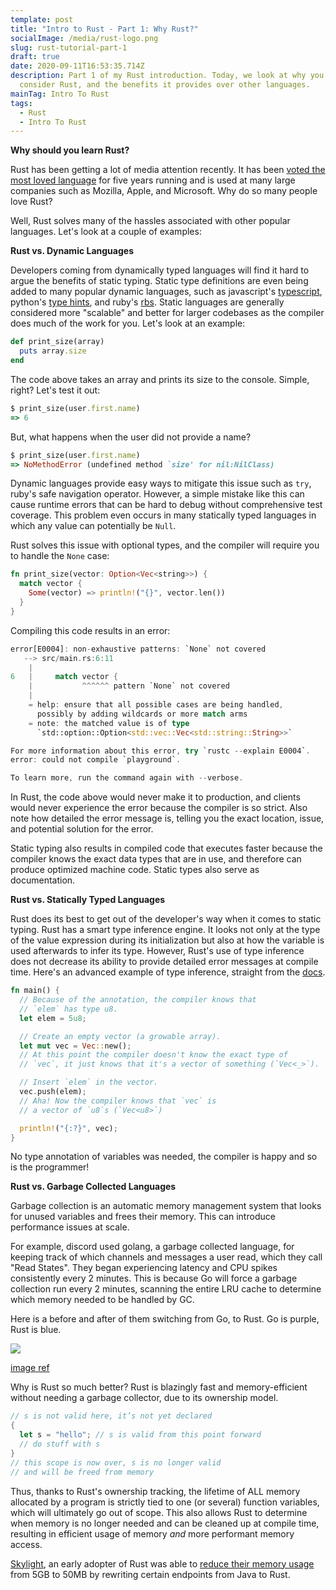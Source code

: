 ```yaml
---
template: post
title: "Intro to Rust - Part 1: Why Rust?"
socialImage: /media/rust-logo.png
slug: rust-tutorial-part-1
draft: true
date: 2020-09-11T16:53:35.714Z
description: Part 1 of my Rust introduction. Today, we look at why you should
  consider Rust, and the benefits it provides over other languages.
mainTag: Intro To Rust
tags:
  - Rust
  - Intro To Rust
---
```

**Why should you learn Rust?**

Rust has been getting a lot of media attention recently. It has been [voted the most loved language](https://insights.stackoverflow.com/survey/2020#technology-most-loved-dreaded-and-wanted-languages) for five years running and is used at many large companies such as Mozilla, Apple, and Microsoft. Why do so many people love Rust?

Well, Rust solves many of the hassles associated with other popular languages. Let's look at a couple of examples:

**Rust vs. Dynamic Languages**

Developers coming from dynamically typed languages will find it hard to argue the benefits of static typing. Static type definitions are even being added to many popular dynamic languages, such as javascript's [typescript](https://www.typescriptlang.org/), python's [type hints](https://github.com/python/mypy), and ruby's [rbs](https://github.com/ruby/rbs). Static languages are generally considered more "scalable" and better for larger codebases as the compiler does much of the work for you. Let's look at an example:

```ruby
def print_size(array)
  puts array.size
end
```

The code above takes an array and prints its size to the console. Simple, right? Let's test it out:

```ruby
$ print_size(user.first.name)
=> 6
```

But, what happens when the user did not provide a name?

```ruby
$ print_size(user.first.name)
=> NoMethodError (undefined method `size' for nil:NilClass)
```

Dynamic languages provide easy ways to mitigate this issue such as `try`, ruby's safe navigation operator. However, a simple mistake like this can cause runtime errors that can be hard to debug without comprehensive test coverage. This problem even occurs in many statically typed languages in which any value can potentially be `Null`.

Rust solves this issue with optional types, and the compiler will require you to handle the `None` case:

```rust
fn print_size(vector: Option<Vec<string>>) {
  match vector {
    Some(vector) => println!("{}", vector.len())
  }
}
```

Compiling this code results in an error:

```rust
error[E0004]: non-exhaustive patterns: `None` not covered
   --> src/main.rs:6:11
    |
6   |     match vector {
    |           ^^^^^^ pattern `None` not covered
    |
    = help: ensure that all possible cases are being handled, 
      possibly by adding wildcards or more match arms
    = note: the matched value is of type
      `std::option::Option<std::vec::Vec<std::string::String>>`

For more information about this error, try `rustc --explain E0004`.
error: could not compile `playground`.

To learn more, run the command again with --verbose.
```

In Rust, the code above would never make it to production, and clients would never experience the error because the compiler is so strict. Also note how detailed the error message is, telling you the exact location, issue, and potential solution for the error.

Static typing also results in compiled code that executes faster because the compiler knows the exact data types that are in use, and therefore can produce optimized machine code. Static types also serve as documentation.

**Rust vs. Statically Typed Languages**

Rust does its best to get out of the developer's way when it comes to static typing. Rust has a smart type inference engine. It looks not only at the type of the value expression during its initialization but also at how the variable is used afterwards to infer its type. However, Rust's use of type inference does not decrease its ability to provide detailed error messages at compile time. Here's an advanced example of type inference, straight from the [docs](https://doc.rust-lang.org/stable/rust-by-example/types/inference.html).

```rust
fn main() {
  // Because of the annotation, the compiler knows that 
  // `elem` has type u8.
  let elem = 5u8;

  // Create an empty vector (a growable array).
  let mut vec = Vec::new();
  // At this point the compiler doesn't know the exact type of 
  // `vec`, it just knows that it's a vector of something (`Vec<_>`).

  // Insert `elem` in the vector.
  vec.push(elem);
  // Aha! Now the compiler knows that `vec` is 
  // a vector of `u8`s (`Vec<u8>`)

  println!("{:?}", vec);
}
```

No type annotation of variables was needed, the compiler is happy and so is the programmer!

**Rust vs. Garbage Collected Languages**

Garbage collection is an automatic memory management system that looks for unused variables and frees their memory. This can introduce performance issues at scale. 

For example, discord used golang, a garbage collected language, for keeping track of which channels and messages a user read, which they call "Read States". They began experiencing latency and CPU spikes consistently every 2 minutes. This is because Go will force a garbage collection run every 2 minutes, scanning the entire LRU cache to determine which memory needed to be handled by GC.

Here is a before and after of them switching from Go, to Rust. Go is purple, Rust is blue.

![](/media/rustvsgo-discord.png)

[image ref](https://blog.discord.com/why-discord-is-switching-from-go-to-rust-a190bbca2b1f)

Why is Rust so much better? Rust is blazingly fast and memory-efficient without needing a garbage collector, due to its ownership model.
```rust
// s is not valid here, it’s not yet declared
{
  let s = "hello"; // s is valid from this point forward
  // do stuff with s
}
// this scope is now over, s is no longer valid 
// and will be freed from memory
```
Thus, thanks to Rust's ownership tracking, the lifetime of ALL memory allocated by a program is strictly tied to one (or several) function variables, which will ultimately go out of scope. This also allows Rust to determine when memory is no longer needed and can be cleaned up at compile time, resulting in efficient usage of memory *and* more performant memory access. 

[Skylight](https://www.skylight.io/), an early adopter of Rust was able to [reduce their memory usage](https://www.rust-lang.org/static/pdfs/Rust-Tilde-Whitepaper.pdf) from 5GB to 50MB by rewriting certain endpoints from Java to Rust.